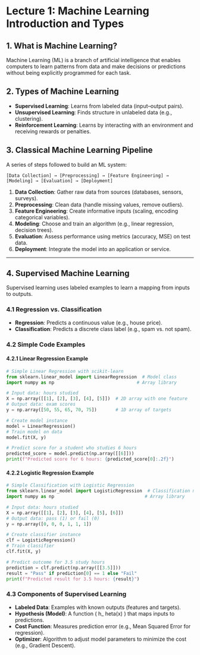 # Lecture 1: Machine Learning Introduction and Types

## 1. What is Machine Learning?
Machine Learning (ML) is a branch of artificial intelligence that enables computers to learn patterns from data and make decisions or predictions without being explicitly programmed for each task.

## 2. Types of Machine Learning
- **Supervised Learning**: Learns from labeled data (input–output pairs).
- **Unsupervised Learning**: Finds structure in unlabeled data (e.g., clustering).
- **Reinforcement Learning**: Learns by interacting with an environment and receiving rewards or penalties.

## 3. Classical Machine Learning Pipeline
A series of steps followed to build an ML system:

```
[Data Collection] → [Preprocessing] → [Feature Engineering] → [Modeling] → [Evaluation] → [Deployment]
```

1. **Data Collection**: Gather raw data from sources (databases, sensors, surveys).
2. **Preprocessing**: Clean data (handle missing values, remove outliers).
3. **Feature Engineering**: Create informative inputs (scaling, encoding categorical variables).
4. **Modeling**: Choose and train an algorithm (e.g., linear regression, decision trees).
5. **Evaluation**: Assess performance using metrics (accuracy, MSE) on test data.
6. **Deployment**: Integrate the model into an application or service.

---

## 4. Supervised Machine Learning 
Supervised learning uses labeled examples to learn a mapping from inputs to outputs.

### 4.1 Regression vs. Classification
- **Regression**: Predicts a continuous value (e.g., house price).
- **Classification**: Predicts a discrete class label (e.g., spam vs. not spam).

### 4.2 Simple Code Examples

#### 4.2.1 Linear Regression Example
```python
# Simple Linear Regression with scikit-learn
from sklearn.linear_model import LinearRegression  # Model class
import numpy as np                               # Array library

# Input data: hours studied
X = np.array([[1], [2], [3], [4], [5]])  # 2D array with one feature
# Output data: exam scores
y = np.array([50, 55, 65, 70, 75])       # 1D array of targets

# Create model instance
model = LinearRegression()
# Train model on data
model.fit(X, y)

# Predict score for a student who studies 6 hours
predicted_score = model.predict(np.array([[6]]))
print(f"Predicted score for 6 hours: {predicted_score[0]:.2f}")
```

#### 4.2.2 Logistic Regression Example
```python
# Simple Classification with Logistic Regression
from sklearn.linear_model import LogisticRegression  # Classification model
import numpy as np                                  # Array library

# Input data: hours studied
X = np.array([[1], [2], [3], [4], [5], [6]])
# Output data: pass (1) or fail (0)
y = np.array([0, 0, 0, 1, 1, 1])

# Create classifier instance
clf = LogisticRegression()
# Train classifier
clf.fit(X, y)

# Predict outcome for 3.5 study hours
prediction = clf.predict(np.array([[3.5]]))
result = "Pass" if prediction[0] == 1 else "Fail"
print(f"Predicted result for 3.5 hours: {result}")
```

### 4.3 Components of Supervised Learning
- **Labeled Data**: Examples with known outputs (features and targets).
- **Hypothesis (Model)**: A function \( h_	heta(x) \) that maps inputs to predictions.
- **Cost Function**: Measures prediction error (e.g., Mean Squared Error for regression).
- **Optimizer**: Algorithm to adjust model parameters to minimize the cost (e.g., Gradient Descent).
